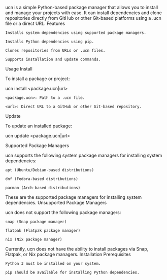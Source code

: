ucn is a simple Python-based package manager that allows you to install and manage your projects with ease. It can install dependencies and clone repositories directly from GitHub or other Git-based platforms using a .ucn file or a direct URL.
Features

    Installs system dependencies using supported package managers.

    Installs Python dependencies using pip.

    Clones repositories from URLs or .ucn files.

    Supports installation and update commands.

Usage
Install

To install a package or project:

ucn install <package.ucn|url>

    <package.ucn>: Path to a .ucn file.

    <url>: Direct URL to a GitHub or other Git-based repository.

Update

To update an installed package:

ucn update <package.ucn|url>

Supported Package Managers

ucn supports the following system package managers for installing system dependencies:

    apt (Ubuntu/Debian-based distributions)

    dnf (Fedora-based distributions)

    pacman (Arch-based distributions)

These are the supported package managers for installing system dependencies.
Unsupported Package Managers

ucn does not support the following package managers:

    snap (Snap package manager)

    flatpak (Flatpak package manager)

    nix (Nix package manager)

Currently, ucn does not have the ability to install packages via Snap, Flatpak, or Nix package managers.
Installation
Prerequisites

    Python 3 must be installed on your system.

    pip should be available for installing Python dependencies.
